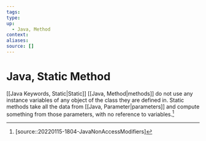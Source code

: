 ```yaml
---
tags:
type:
up:
  - Java, Method
context:
aliases:
source: []
---
```


# Java, Static Method

[[Java Keywords, Static|Static]] [[Java, Method|methods]] do not use any instance variables of any object of the class they are defined in. Static methods take all the data from [[Java, Parameter|parameters]] and compute something from those parameters, with no reference to variables.[^1]

[^1]: [source::20220115-1804-JavaNonAccessModifiers]
